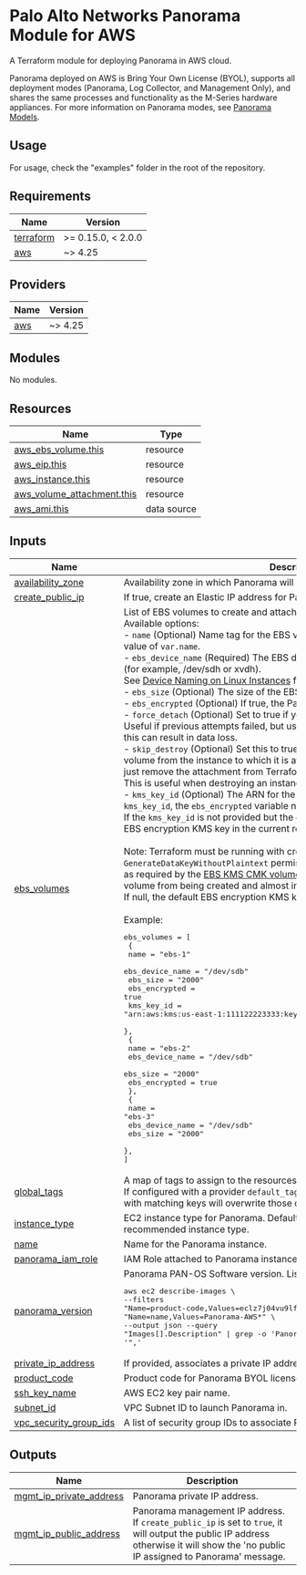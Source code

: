 # Palo Alto Networks Panorama Module for AWS

A Terraform module for deploying Panorama in AWS cloud.

Panorama deployed on AWS is Bring Your Own License (BYOL), supports all deployment modes (Panorama, Log Collector, and Management Only), and shares the same processes and functionality as the M-Series hardware appliances. For more information on Panorama modes, see [Panorama Models](https://docs.paloaltonetworks.com/panorama/10-2/panorama-admin/panorama-overview/panorama-models).

## Usage

For usage, check the "examples" folder in the root of the repository.

<!-- BEGINNING OF PRE-COMMIT-TERRAFORM DOCS HOOK -->
## Requirements

| Name | Version |
|------|---------|
| <a name="requirement_terraform"></a> [terraform](#requirement\_terraform) | >= 0.15.0, < 2.0.0 |
| <a name="requirement_aws"></a> [aws](#requirement\_aws) | ~> 4.25 |

## Providers

| Name | Version |
|------|---------|
| <a name="provider_aws"></a> [aws](#provider\_aws) | ~> 4.25 |

## Modules

No modules.

## Resources

| Name | Type |
|------|------|
| [aws_ebs_volume.this](https://registry.terraform.io/providers/hashicorp/aws/latest/docs/resources/ebs_volume) | resource |
| [aws_eip.this](https://registry.terraform.io/providers/hashicorp/aws/latest/docs/resources/eip) | resource |
| [aws_instance.this](https://registry.terraform.io/providers/hashicorp/aws/latest/docs/resources/instance) | resource |
| [aws_volume_attachment.this](https://registry.terraform.io/providers/hashicorp/aws/latest/docs/resources/volume_attachment) | resource |
| [aws_ami.this](https://registry.terraform.io/providers/hashicorp/aws/latest/docs/data-sources/ami) | data source |

## Inputs

| Name | Description | Type | Default | Required |
|------|-------------|------|---------|:--------:|
| <a name="input_availability_zone"></a> [availability\_zone](#input\_availability\_zone) | Availability zone in which Panorama will be deployed. | `string` | n/a | yes |
| <a name="input_create_public_ip"></a> [create\_public\_ip](#input\_create\_public\_ip) | If true, create an Elastic IP address for Panorama. | `bool` | `false` | no |
| <a name="input_ebs_volumes"></a> [ebs\_volumes](#input\_ebs\_volumes) | List of EBS volumes to create and attach to Panorama.<br>Available options:<br>- `name`              (Optional) Name tag for the EBS volume. If not provided defaults to the value of `var.name`.<br>- `ebs_device_name`   (Required) The EBS device name to expose to the instance (for example, /dev/sdh or xvdh). <br>See [Device Naming on Linux Instances](https://docs.aws.amazon.com/AWSEC2/latest/UserGuide/device_naming.html#available-ec2-device-names) for more information.<br>- `ebs_size`          (Optional) The size of the EBS volume in GiBs. Defaults to 2000 GiB.<br>- `ebs_encrypted`     (Optional) If true, the Panorama EBS volume will be encrypted.<br>- `force_detach`      (Optional) Set to true if you want to force the volume to detach. Useful if previous attempts failed, but use this option only as a last resort, as this can result in data loss.<br>- `skip_destroy`      (Optional) Set this to true if you do not wish to detach the volume from the instance to which it is attached at destroy time, and instead just remove the attachment from Terraform state. <br>This is useful when destroying an instance attached to third-party volumes.<br>- `kms_key_id`        (Optional) The ARN for the KMS encryption key. When specifying `kms_key_id`, the `ebs_encrypted` variable needs to be set to true.<br>If the `kms_key_id` is not provided but the `ebs_encrypted` is set to `true`, the default EBS encryption KMS key in the current region will be used.<br><br>Note: Terraform must be running with credentials which have the `GenerateDataKeyWithoutPlaintext` permission on the specified KMS key <br>as required by the [EBS KMS CMK volume provisioning process](https://docs.aws.amazon.com/kms/latest/developerguide/services-ebs.html#ebs-cmk) to prevent a volume from being created and almost immediately deleted.<br>If null, the default EBS encryption KMS key in the current region is used.<br><br>Example:<pre>ebs_volumes = [<br>  {<br>    name              = "ebs-1"<br>    ebs_device_name   = "/dev/sdb"<br>    ebs_size          = "2000"<br>    ebs_encrypted     = true<br>    kms_key_id        = "arn:aws:kms:us-east-1:111122223333:key/1234abcd-12ab-34cd-56ef-1234567890ab"<br>  },<br>  {<br>    name              = "ebs-2"<br>    ebs_device_name   = "/dev/sdb"<br>    ebs_size          = "2000"<br>    ebs_encrypted     = true<br>  },<br>  {<br>    name              = "ebs-3"<br>    ebs_device_name   = "/dev/sdb"<br>    ebs_size          = "2000"<br>  },<br>]</pre> | `list(any)` | `[]` | no |
| <a name="input_global_tags"></a> [global\_tags](#input\_global\_tags) | A map of tags to assign to the resources.<br>If configured with a provider `default_tags` configuration block present, tags with matching keys will overwrite those defined at the provider-level." | `map(any)` | `{}` | no |
| <a name="input_instance_type"></a> [instance\_type](#input\_instance\_type) | EC2 instance type for Panorama. Default set to Palo Alto Networks recommended instance type. | `string` | `"c5.4xlarge"` | no |
| <a name="input_name"></a> [name](#input\_name) | Name for the Panorama instance. | `string` | `"pan-panorama"` | no |
| <a name="input_panorama_iam_role"></a> [panorama\_iam\_role](#input\_panorama\_iam\_role) | IAM Role attached to Panorama instance contained curated IAM Policy. | `string` | n/a | yes |
| <a name="input_panorama_version"></a> [panorama\_version](#input\_panorama\_version) | Panorama PAN-OS Software version. List published images with:<pre>aws ec2 describe-images \\<br>--filters "Name=product-code,Values=eclz7j04vu9lf8ont8ta3n17o" "Name=name,Values=Panorama-AWS*" \\<br>--output json --query "Images[].Description" \| grep -o 'Panorama-AWS-.*' \| tr -d '",'</pre> | `string` | `"10.1.5"` | no |
| <a name="input_private_ip_address"></a> [private\_ip\_address](#input\_private\_ip\_address) | If provided, associates a private IP address to the Panorama instance. | `string` | `null` | no |
| <a name="input_product_code"></a> [product\_code](#input\_product\_code) | Product code for Panorama BYOL license. | `string` | `"eclz7j04vu9lf8ont8ta3n17o"` | no |
| <a name="input_ssh_key_name"></a> [ssh\_key\_name](#input\_ssh\_key\_name) | AWS EC2 key pair name. | `string` | n/a | yes |
| <a name="input_subnet_id"></a> [subnet\_id](#input\_subnet\_id) | VPC Subnet ID to launch Panorama in. | `string` | n/a | yes |
| <a name="input_vpc_security_group_ids"></a> [vpc\_security\_group\_ids](#input\_vpc\_security\_group\_ids) | A list of security group IDs to associate Panorama with. | `list(any)` | `[]` | no |

## Outputs

| Name | Description |
|------|-------------|
| <a name="output_mgmt_ip_private_address"></a> [mgmt\_ip\_private\_address](#output\_mgmt\_ip\_private\_address) | Panorama private IP address. |
| <a name="output_mgmt_ip_public_address"></a> [mgmt\_ip\_public\_address](#output\_mgmt\_ip\_public\_address) | Panorama management IP address. If `create_public_ip` is set to `true`, it will output the public IP address otherwise it will show the 'no public IP assigned to Panorama' message. |
<!-- END OF PRE-COMMIT-TERRAFORM DOCS HOOK -->
